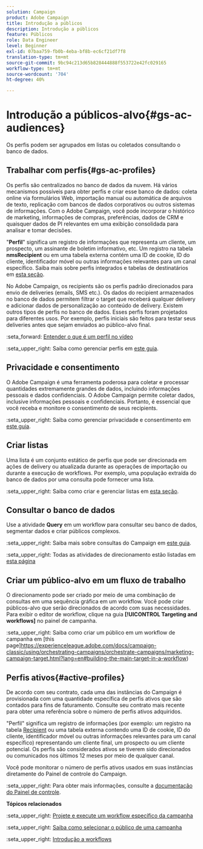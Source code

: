 ```yaml
---
solution: Campaign
product: Adobe Campaign
title: Introdução a públicos
description: Introdução a públicos
feature: Públicos
role: Data Engineer
level: Beginner
exl-id: 07baa759-fb0b-4eba-bf8b-ec6cf21df7f8
translation-type: tm+mt
source-git-commit: 9bc94c213d65b828444888f553722e42fc029165
workflow-type: tm+mt
source-wordcount: '704'
ht-degree: 40%

---
```


# Introdução a públicos-alvo{#gs-ac-audiences}

Os perfis podem ser agrupados em listas ou coletados consultando o banco de dados.

## Trabalhar com perfis{#gs-ac-profiles}

Os perfis são centralizados no banco de dados da nuvem. Há vários mecanismos possíveis para obter perfis e criar esse banco de dados: coleta online via formulários Web, importação manual ou automática de arquivos de texto, replicação com bancos de dados corporativos ou outros sistemas de informações. Com o Adobe Campaign, você pode incorporar o histórico de marketing, informações de compras, preferências, dados de CRM e quaisquer dados de PI relevantes em uma exibição consolidada para analisar e tomar decisões.

&quot;**Perfil**&quot; significa um registro de informações que representa um cliente, um prospecto, um assinante de boletim informativo, etc.
Um registro na tabela **nmsRecipient** ou em uma tabela externa contém uma ID de cookie, ID do cliente, identificador móvel ou outras informações relevantes para um canal específico. Saiba mais sobre perfis integrados e tabelas de destinatários em [esta seção](../dev/datamodel.md#ootb-profiles).

No Adobe Campaign, os recipients são os perfis padrão direcionados para envio de deliveries (emails, SMS etc.). Os dados do recipient armazenados no banco de dados permitem filtrar o target que receberá qualquer delivery e adicionar dados de personalização ao conteúdo de delivery. Existem outros tipos de perfis no banco de dados. Esses perfis foram projetados para diferentes usos. Por exemplo, perfis iniciais são feitos para testar seus deliveries antes que sejam enviados ao público-alvo final.

:seta_forward: [Entender o que é um perfil no vídeo](https://video.tv.adobe.com/v/35611?quality=12)

:seta_upper_right: Saiba como gerenciar perfis em [este guia](https://experienceleague.adobe.com/docs/campaign-classic/using/getting-started/profile-management/about-profiles.html/?target=_blank).

## Privacidade e consentimento

O Adobe Campaign é uma ferramenta poderosa para coletar e processar quantidades extremamente grandes de dados, incluindo informações pessoais e dados confidenciais. O Adobe Campaign permite coletar dados, inclusive informações pessoais e confidenciais. Portanto, é essencial que você receba e monitore o consentimento de seus recipients.

:seta_upper_right: Saiba como gerenciar privacidade e consentimento em [este guia](https://experienceleague.corp.adobe.com/docs/campaign-classic/using/getting-started/privacy/privacy-and-recommendations.html).


## Criar listas

Uma lista é um conjunto estático de perfis que pode ser direcionada em ações de delivery ou atualizada durante as operações de importação ou durante a execução de workflows. Por exemplo, uma população extraída do banco de dados por uma consulta pode fornecer uma lista.

:seta_upper_right: Saiba como criar e gerenciar listas em [esta seção](https://experienceleague.adobe.com/docs/campaign-classic/using/getting-started/profile-management/creating-and-managing-lists.html).

## Consultar o banco de dados

Use a atividade **Query** em um workflow para consultar seu banco de dados, segmentar dados e criar públicos complexos.

:seta_upper_right: Saiba mais sobre consultas do Campaign em [este guia](https://experienceleague.adobe.com/docs/campaign-classic/using/automating-with-workflows/introduction/targeting-data.html).

:seta_upper_right: Todas as atividades de direcionamento estão listadas em [esta página](https://experienceleague.adobe.com/docs/campaign-classic/using/automating-with-workflows/targeting-activities/about-targeting-activities.html)

## Criar um público-alvo em um fluxo de trabalho

O direcionamento pode ser criado por meio de uma combinação de consultas em uma sequência gráfica em um workflow. Você pode criar públicos-alvo que serão direcionados de acordo com suas necessidades. Para exibir o editor de workflow, clique na guia **[!UICONTROL Targeting and workflows]** no painel de campanha.

:seta_upper_right: Saiba como criar um público em um workflow de campanha em [this page]https://experienceleague.adobe.com/docs/campaign-classic/using/orchestrating-campaigns/orchestrate-campaigns/marketing-campaign-target.html?lang=en#building-the-main-target-in-a-workflow)


## Perfis ativos{#active-profiles}

De acordo com seu contrato, cada uma das instâncias do Campaign é provisionada com uma quantidade específica de perfis ativos que são contados para fins de faturamento. Consulte seu contrato mais recente para obter uma referência sobre o número de perfis ativos adquiridos.

&quot;Perfil&quot; significa um registro de informações (por exemplo: um registro na tabela [Recipient](../dev/datamodel.md) ou uma tabela externa contendo uma ID de cookie, ID do cliente, identificador móvel ou outras informações relevantes para um canal específico) representando um cliente final, um prospecto ou um cliente potencial. Os perfis são considerados ativos se tiverem sido direcionados ou comunicados nos últimos 12 meses por meio de qualquer canal.

Você pode monitorar o número de perfis ativos usados em suas instâncias diretamente do Painel de controle do Campaign.

:seta_upper_right: Para obter mais informações, consulte a [documentação do Painel de controle](https://experienceleague.adobe.com/docs/control-panel/using/performance-monitoring/active-profiles-monitoring.html?lang=pt-BR).


**Tópicos relacionados**

:seta_upper_right: [Projete e execute um workflow específico da campanha](https://experienceleague.adobe.com/docs/campaign-classic/using/automating-with-workflows/introduction/building-a-workflow.html)

:seta_upper_right: [Saiba como selecionar o público de uma campanha](https://experienceleague.adobe.com/docs/campaign-classic/using/orchestrating-campaigns/orchestrate-campaigns/marketing-campaign-target.html)

:seta_upper_right: [Introdução a workflows](https://experienceleague.adobe.com/docs/campaign-classic/using/automating-with-workflows/introduction/about-workflows.html)
